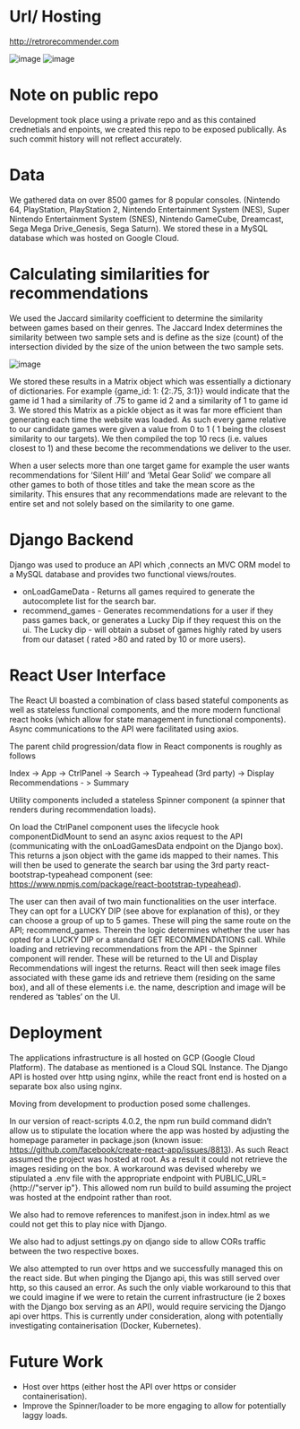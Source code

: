 # Url/ Hosting 

http://retrorecommender.com

![image](https://user-images.githubusercontent.com/55091575/112724275-7c224e00-8f0a-11eb-8e4a-063e6030725e.png)
![image](https://user-images.githubusercontent.com/55091575/112724296-96f4c280-8f0a-11eb-916a-aedb3f4c4a62.png)

# Note on public repo

Development took place using a private repo and as this contained crednetials and enpoints, we created this repo to be exposed publically. As such commit history will not reflect accurately.

# Data

We gathered data on over 8500 games for 8 popular consoles. (Nintendo 64, PlayStation, PlayStation 2, Nintendo Entertainment System (NES), Super Nintendo Entertainment System (SNES), Nintendo GameCube, Dreamcast, Sega Mega Drive_Genesis, Sega Saturn). We stored these in a MySQL database which was hosted on Google Cloud. 

# Calculating similarities for recommendations

We used the Jaccard similarity coefficient to determine the similarity between games based on their genres. The Jaccard Index determines the similarity between two sample sets and is define as the size (count) of the intersection divided by the size of the union between the two sample sets. 

![image](https://user-images.githubusercontent.com/55091575/112724326-af64dd00-8f0a-11eb-8931-6b6753d1cfd9.png)

We stored these results in a Matrix object which was essentially a dictionary of dictionaries. For example {game_id: 1: {2:.75, 3:1}} would indicate that the game id 1 had a similarity of .75 to game id 2 and a similarity of 1 to game id 3. We stored this Matrix as a pickle object as it was far more efficient than generating each time the website was loaded. 
As such every game relative to our candidate games were given a value from 0 to 1 ( 1 being the closest similarity to our targets). We then compiled the top 10 recs (i.e. values closest to 1) and these become the recommendations we deliver to the user. 

When a user selects more than one target game for example the user wants recommendations for ‘Silent Hill’ and ‘Metal Gear Solid’ we compare all other games to both of those titles and take the mean score as the similarity. This ensures that any recommendations made are relevant to the entire set and not solely based on the similarity to one game.

# Django Backend 

Django was used to produce an API which ,connects an MVC ORM model to a MySQL database and provides two functional views/routes. 
- onLoadGameData - Returns all games required to generate the autocomplete list for the search bar.
- recommend_games - Generates recommendations for a user if they pass games back, or generates a Lucky Dip if they request this on the ui. The Lucky dip - will obtain a subset of games highly rated by users from our dataset ( rated >80 and rated by 10 or more users).

# React User Interface 

The React UI boasted a combination of class based stateful components as well as stateless functional components, and the more modern functional react hooks (which allow for state management in functional components). Async communications to the API were facilitated using axios. 

The parent child progression/data flow in React components is roughly as follows 

Index -> App -> CtrlPanel -> Search -> Typeahead (3rd party) -> Display Recommendations - > Summary 
 
Utility components included a stateless Spinner component (a spinner that renders during recommendation loads). 

On load the CtrlPanel component uses the lifecycle hook componentDidMount to send an async axios request to the API (communicating with the onLoadGamesData endpoint on the Django box).
This returns a json object with the game ids mapped to their names. This will then be used to generate the search bar using the 3rd party react-bootstrap-typeahead component (see: https://www.npmjs.com/package/react-bootstrap-typeahead). 

The user can then avail of two main functionalities on the user interface. They can opt for a LUCKY DIP (see above for explanation of this), or they can choose a group of up to 5 games. These will ping the same route on the API; recommend_games. Therein the logic determines whether the user has opted for a LUCKY DIP or a standard GET RECOMMENDATIONS call. While loading and retrieving recommendations from the API - the Spinner component will render. These will be returned to the UI and Display Recommendations will ingest the returns. React will then seek image files associated with these game ids and retrieve them (residing on the same box), and all of these elements i.e. the name, description and image will be rendered as ‘tables’ on the UI.  

# Deployment 

The applications infrastructure is all hosted on GCP (Google Cloud Platform). The database as mentioned is a Cloud SQL Instance. The Django API is hosted over http using nginx, while the react front end is hosted on a separate box also using nginx. 

Moving from development to production posed some challenges. 

In our version of react-scripts 4.0.2, the npm run build command didn’t allow us to stipulate the location where the app was hosted by adjusting the homepage parameter in package.json (known issue: https://github.com/facebook/create-react-app/issues/8813). As such React assumed the project was hosted at root. As a result it could not retrieve the images residing on the box. A workaround was devised whereby we stipulated a .env file with the appropriate endpoint with PUBLIC_URL={http://"server ip"}. This allowed nom run build to build assuming the project was hosted at the endpoint rather than root. 

We also had to remove references to manifest.json in index.html as we could not get this to play nice with Django. 

We also had to adjust settings.py on django side to allow CORs traffic between the two respective boxes. 

We also attempted to run over https and we successfully managed this on the react side. But when pinging the Django api, this was still served over http, so this caused an error. As such the only viable workaround to this that we could imagine if we were to retain the current infrastructure (ie 2 boxes with the Django box serving as an API), would require servicing the Django api over https. This is currently under consideration, along with potentially investigating containerisation (Docker, Kubernetes). 


# Future Work 

- Host over https (either host the API over https or consider containerisation).
- Improve the Spinner/loader to be more engaging to allow for potentially laggy loads. 
